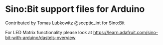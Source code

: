 # Sino:Bit support files for Arduino
Contributed by Tomas Lubkowitz @sceptic_int for Sino:Bit 

For LED Matrix functionality please look at https://learn.adafruit.com/sino-bit-with-arduino/dastels-overview


